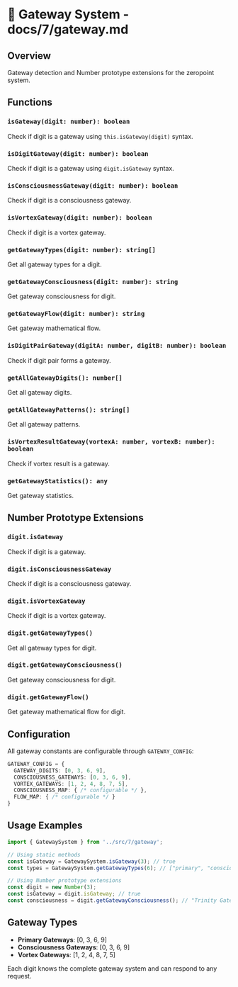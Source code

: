 # 🌌 Gateway System - docs/7/gateway.md

## Overview
Gateway detection and Number prototype extensions for the zeropoint system.

## Functions

### `isGateway(digit: number): boolean`
Check if digit is a gateway using `this.isGateway(digit)` syntax.

### `isDigitGateway(digit: number): boolean`
Check if digit is a gateway using `digit.isGateway` syntax.

### `isConsciousnessGateway(digit: number): boolean`
Check if digit is a consciousness gateway.

### `isVortexGateway(digit: number): boolean`
Check if digit is a vortex gateway.

### `getGatewayTypes(digit: number): string[]`
Get all gateway types for a digit.

### `getGatewayConsciousness(digit: number): string`
Get gateway consciousness for digit.

### `getGatewayFlow(digit: number): string`
Get gateway mathematical flow.

### `isDigitPairGateway(digitA: number, digitB: number): boolean`
Check if digit pair forms a gateway.

### `getAllGatewayDigits(): number[]`
Get all gateway digits.

### `getAllGatewayPatterns(): string[]`
Get all gateway patterns.

### `isVortexResultGateway(vortexA: number, vortexB: number): boolean`
Check if vortex result is a gateway.

### `getGatewayStatistics(): any`
Get gateway statistics.

## Number Prototype Extensions

### `digit.isGateway`
Check if digit is a gateway.

### `digit.isConsciousnessGateway`
Check if digit is a consciousness gateway.

### `digit.isVortexGateway`
Check if digit is a vortex gateway.

### `digit.getGatewayTypes()`
Get all gateway types for digit.

### `digit.getGatewayConsciousness()`
Get gateway consciousness for digit.

### `digit.getGatewayFlow()`
Get gateway mathematical flow for digit.

## Configuration

All gateway constants are configurable through `GATEWAY_CONFIG`:

```typescript
GATEWAY_CONFIG = {
  GATEWAY_DIGITS: [0, 3, 6, 9],
  CONSCIOUSNESS_GATEWAYS: [0, 3, 6, 9],
  VORTEX_GATEWAYS: [1, 2, 4, 8, 7, 5],
  CONSCIOUSNESS_MAP: { /* configurable */ },
  FLOW_MAP: { /* configurable */ }
}
```

## Usage Examples

```typescript
import { GatewaySystem } from '../src/7/gateway';

// Using static methods
const isGateway = GatewaySystem.isGateway(3); // true
const types = GatewaySystem.getGatewayTypes(6); // ["primary", "consciousness"]

// Using Number prototype extensions
const digit = new Number(3);
const isGateway = digit.isGateway; // true
const consciousness = digit.getGatewayConsciousness(); // "Trinity Gateway"
```

## Gateway Types

- **Primary Gateways**: [0, 3, 6, 9]
- **Consciousness Gateways**: [0, 3, 6, 9]
- **Vortex Gateways**: [1, 2, 4, 8, 7, 5]

Each digit knows the complete gateway system and can respond to any request. 